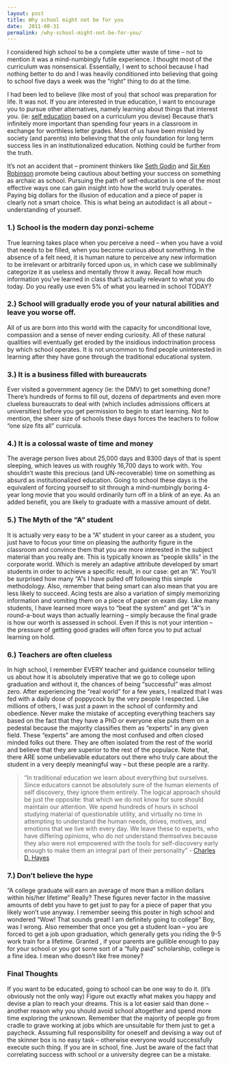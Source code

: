 ```yaml
---
layout: post
title: Why school might not be for you
date:  2011-08-31
permalink: /why-school-might-not-be-for-you/
---
```


I considered high school to be a complete utter waste of time – not to mention it was a mind-numbingly futile experience. I thought most of the curriculum was nonsensical. Essentially, I went to school because I had nothing better to do and I was heavily conditioned into believing that going to school five days a week was the “right” thing to do at the time. 

I had been led to believe (like most of you) that school was preparation for life. It was not. If you are interested in true education, I want to encourage you to pursue other alternatives, namely learning about things that interest you. (ie: [self education](/interview-with-author-charles-hayes/) based on a curriculum you devise) Because that’s infinitely more important than spending four years in a classroom in exchange for worthless letter grades. Most of us have been misled by society (and parents) into believing that the only foundation for long term success lies in an institutionalized education. Nothing could be further from the truth. 

It’s not an accident that – prominent thinkers like [Seth Godin](http://sethgodin.typepad.com/seths_blog/2011/09/back-to-the-wrong-school.html) and [Sir Ken Robinson](http://www.ted.com/talks/ken_robinson_says_schools_kill_creativity.html) promote being cautious about betting your success on something as archaic as school. Pursuing the path of self-education is one of the most effective ways one can gain insight into how the world truly operates. Paying big dollars for the illusion of education and a piece of paper is clearly not a smart choice. This is what being an autodidact is all about – understanding of yourself.


### 1.)  School is the modern day ponzi-scheme
True learning takes place when you perceive a need – when you have a void that needs to be filled, when you become curious about something. In the absence of a felt need, it is human nature to perceive any new information to be irrelevant or arbitrarily forced upon us, in which case we subliminally categorize it as useless and mentally throw it away. Recall how much information you’ve learned in class that’s actually relevant to what you do today. Do you really use even 5% of what you learned in school TODAY?

### 2.) School will gradually erode you of your natural abilities and leave you worse off.
All of us are born into this world with the capacity for unconditional love, compassion and a sense of never ending curiosity. All of these natural qualities will eventually get eroded by the insidious indoctrination process by which school operates. It is not uncommon to find people uninterested in learning after they have gone through the traditional educational system.

### 3.)  It is a business filled with bureaucrats
Ever visited a government agency (ie: the DMV) to get something done? There’s hundreds of forms to fill out, dozens of departments and even more clueless bureaucrats to deal with (which includes admissions officers at universities) before you get permission to begin to start learning. Not to mention, the sheer size of schools these days forces the teachers to follow “one size fits all” curricula.

### 4.) It is a colossal waste of time and money
The average person lives about 25,000 days and 8300 days of that is spent sleeping, which leaves us with roughly 16,700 days to work with. You shouldn’t waste this precious (and UN-recoverable) time on something as absurd as institutionalized education. Going to school these days is the equivalent of  forcing yourself to sit through a mind-numbingly boring 4-year long movie that you would ordinarily turn off in a blink of an eye. As an added benefit, you are likely to graduate with a massive amount of debt.

### 5.) The Myth of the “A” student

It is actually very easy to be a “A” student in your career as a student, you just have to focus your time on pleasing the authority figure in the classroom and convince them that you are more interested in the subject material than you really are. This is typically known as “people skills” in the corporate world. Which is merely an adaptive attribute developed by smart students in order to achieve a specific result, in our case: get an “A”.  You’ll be surprised how many “A”s I have pulled off following this simple methodology. Also, remember that being smart can also mean that you are less likely to succeed. Acing tests are also a variation of simply memorizing information and vomiting them on a piece of paper on exam day.  Like many students, I have learned more ways to “beat the system” and get “A”’s in round-a-bout ways than actually learning – simply because the final grade is how our worth is assessed in school. Even if this is not your intention – the pressure of getting good grades will often force you to put actual learning on hold.


### 6.) Teachers are often clueless
In high school, I remember EVERY teacher and guidance counselor telling us about how it is absolutely imperative that we go to college upon graduation and without it, the chances of being “successful” was almost zero. After experiencing the “real world” for a few years, I realized that I was fed with a daily dose of poppycock by the very people I respected. Like millions of others, I was just a pawn in the school of conformity and obedience. Never make the mistake of accepting everything teachers say based on the fact that they have a PhD or everyone else puts them on a pedestal because the majority classifies them as “experts” in any given field. These “experts” are among the most confused and often closed minded folks out there. They are often isolated from the rest of the world and believe that they are superior to the rest of the populace. Note that, there ARE some unbelievable educators out there who truly care about the student in a very deeply meaningful way – but these people are a rarity.


> “In traditional education we learn about everything but ourselves. Since educators cannot be absolutely sure of the human elements of self discovery, they ignore them entirely. The logical approach should be just the opposite: that which we do not know for sure should maintain our attention. We spend hundreds of hours in school studying material of questionable utility, and virtually no time in attempting to understand the human needs, drives, motives, and emotions that we live with every day. We leave these to experts, who have differing opinions, who do not understand themselves because they also were not empowered with the tools for self-discovery early enough to make them an integral part of their personality” - [Charles D. Hayes](/interview-with-author-charles-hayes/)

### 7.) Don’t believe the hype

“A college graduate will earn an average of more than a million dollars within his/her lifetime” Really? These figures never factor in the massive amounts of debt you have to get just to pay for a piece of paper that you likely won’t use anyway. I remember seeing this poster in high school and wondered “Wow! That sounds great! I am definitely going to college” Boy, was I wrong. Also remember that once you get a student loan – you are forced to get a job upon graduation, which generally gets you riding the 9-5 work train for a lifetime. Granted , if your parents are gullible enough to pay for your school or you got some sort of a “fully paid” scholarship, college is a fine idea. I mean who doesn’t like free money?

### Final Thoughts

If you want to be educated, going to school can be one way to do it. (it’s obviously not the only way) Figure out exactly what makes you happy and devise a plan to reach your dreams. This is a lot easier said than done – another reason why you should avoid school altogether and spend more time exploring the unknown. Remember that the majority of people go from cradle to grave working at jobs which are unsuitable for them just to get a paycheck. Assuming full responsibility for oneself and devising a way out of the skinner box is no easy task – otherwise everyone would successfully execute such thing. If you are in school, fine. Just be aware of the fact that correlating success with school or a university degree can be a mistake. 



